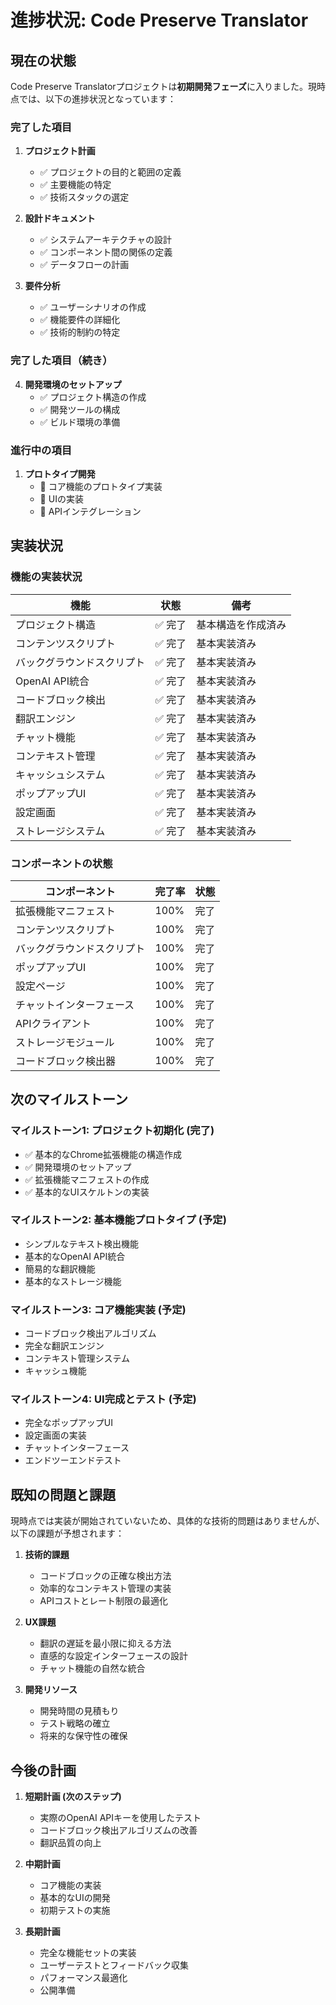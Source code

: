 # 進捗状況: Code Preserve Translator

## 現在の状態

Code Preserve Translatorプロジェクトは**初期開発フェーズ**に入りました。現時点では、以下の進捗状況となっています：

### 完了した項目

1. **プロジェクト計画**
   - ✅ プロジェクトの目的と範囲の定義
   - ✅ 主要機能の特定
   - ✅ 技術スタックの選定

2. **設計ドキュメント**
   - ✅ システムアーキテクチャの設計
   - ✅ コンポーネント間の関係の定義
   - ✅ データフローの計画

3. **要件分析**
   - ✅ ユーザーシナリオの作成
   - ✅ 機能要件の詳細化
   - ✅ 技術的制約の特定

### 完了した項目（続き）

4. **開発環境のセットアップ**
   - ✅ プロジェクト構造の作成
   - ✅ 開発ツールの構成
   - ✅ ビルド環境の準備

### 進行中の項目

1. **プロトタイプ開発**
   - 🔄 コア機能のプロトタイプ実装
   - 🔄 UIの実装
   - 🔄 APIインテグレーション

## 実装状況

### 機能の実装状況

| 機能 | 状態 | 備考 |
|------|------|------|
| プロジェクト構造 | ✅ 完了 | 基本構造を作成済み |
| コンテンツスクリプト | ✅ 完了 | 基本実装済み |
| バックグラウンドスクリプト | ✅ 完了 | 基本実装済み |
| OpenAI API統合 | ✅ 完了 | 基本実装済み |
| コードブロック検出 | ✅ 完了 | 基本実装済み |
| 翻訳エンジン | ✅ 完了 | 基本実装済み |
| チャット機能 | ✅ 完了 | 基本実装済み |
| コンテキスト管理 | ✅ 完了 | 基本実装済み |
| キャッシュシステム | ✅ 完了 | 基本実装済み |
| ポップアップUI | ✅ 完了 | 基本実装済み |
| 設定画面 | ✅ 完了 | 基本実装済み |
| ストレージシステム | ✅ 完了 | 基本実装済み |

### コンポーネントの状態

| コンポーネント | 完了率 | 状態 |
|--------------|-------|------|
| 拡張機能マニフェスト | 100% | 完了 |
| コンテンツスクリプト | 100% | 完了 |
| バックグラウンドスクリプト | 100% | 完了 |
| ポップアップUI | 100% | 完了 |
| 設定ページ | 100% | 完了 |
| チャットインターフェース | 100% | 完了 |
| APIクライアント | 100% | 完了 |
| ストレージモジュール | 100% | 完了 |
| コードブロック検出器 | 100% | 完了 |

## 次のマイルストーン

### マイルストーン1: プロジェクト初期化 (完了)
- ✅ 基本的なChrome拡張機能の構造作成
- ✅ 開発環境のセットアップ
- ✅ 拡張機能マニフェストの作成
- ✅ 基本的なUIスケルトンの実装

### マイルストーン2: 基本機能プロトタイプ (予定)
- シンプルなテキスト検出機能
- 基本的なOpenAI API統合
- 簡易的な翻訳機能
- 基本的なストレージ機能

### マイルストーン3: コア機能実装 (予定)
- コードブロック検出アルゴリズム
- 完全な翻訳エンジン
- コンテキスト管理システム
- キャッシュ機能

### マイルストーン4: UI完成とテスト (予定)
- 完全なポップアップUI
- 設定画面の実装
- チャットインターフェース
- エンドツーエンドテスト

## 既知の問題と課題

現時点では実装が開始されていないため、具体的な技術的問題はありませんが、以下の課題が予想されます：

1. **技術的課題**
   - コードブロックの正確な検出方法
   - 効率的なコンテキスト管理の実装
   - APIコストとレート制限の最適化

2. **UX課題**
   - 翻訳の遅延を最小限に抑える方法
   - 直感的な設定インターフェースの設計
   - チャット機能の自然な統合

3. **開発リソース**
   - 開発時間の見積もり
   - テスト戦略の確立
   - 将来的な保守性の確保

## 今後の計画

1. **短期計画 (次のステップ)**
   - 実際のOpenAI APIキーを使用したテスト
   - コードブロック検出アルゴリズムの改善
   - 翻訳品質の向上

2. **中期計画**
   - コア機能の実装
   - 基本的なUIの開発
   - 初期テストの実施

3. **長期計画**
   - 完全な機能セットの実装
   - ユーザーテストとフィードバック収集
   - パフォーマンス最適化
   - 公開準備
